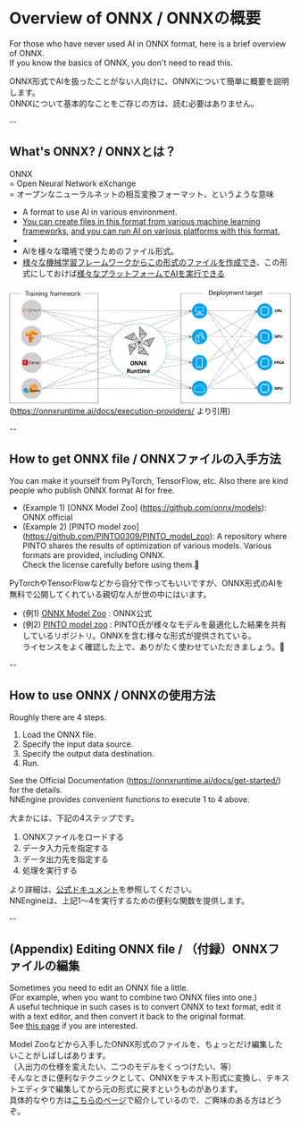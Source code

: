 # Overview of ONNX / ONNXの概要

For those who have never used AI in ONNX format, here is a brief overview of ONNX.  
If you know the basics of ONNX, you don't need to read this.  

ONNX形式でAIを扱ったことがない人向けに、ONNXについて簡単に概要を説明します。  
ONNXについて基本的なことをご存じの方は、読む必要はありません。

--

## What's ONNX? / ONNXとは？

ONNX  
= Open Neural Network eXchange  
= オープンなニューラルネットの相互変換フォーマット、というような意味

- A format to use AI in various environment.
- [You can create files in this format from various machine learning frameworks](https://github.com/onnx/tutorials#converting-to-onnx-format), [and you can run AI on various platforms with this format.](https://onnxruntime.ai/docs/execution-providers/#contents)
- 
- AIを様々な環境で使うためのファイル形式。
- [様々な機械学習フレームワークからこの形式のファイルを作成でき](https://github.com/onnx/tutorials#converting-to-onnx-format)、この形式にしておけば[様々なプラットフォームでAIを実行できる](https://onnxruntime.ai/docs/execution-providers/#contents)

![](images/ONNX_Runtime_EP1.png)  
(https://onnxruntime.ai/docs/execution-providers/ より引用)

--

## How to get ONNX file / ONNXファイルの入手方法

You can make it yourself from PyTorch, TensorFlow, etc. Also there are kind people who publish ONNX format AI for free.
- (Example 1) [ONNX Model Zoo] (https://github.com/onnx/models): ONNX official  
- (Example 2) [PINTO model zoo] (https://github.com/PINTO0309/PINTO_model_zoo): A repository where PINTO shares the results of optimization of various models. Various formats are provided, including ONNX.  
Check the license carefully before using them.🙏  


PyTorchやTensorFlowなどから自分で作ってもいいですが、ONNX形式のAIを無料で公開してくれている親切な人が世の中にはいます。
- (例1) [ONNX Model Zoo](https://github.com/onnx/models) : ONNX公式
- (例2) [PINTO model zoo](https://github.com/PINTO0309/PINTO_model_zoo) : PINTO氏が様々なモデルを最適化した結果を共有しているリポジトリ。ONNXを含む様々な形式が提供されている。  
ライセンスをよく確認した上で、ありがたく使わせていただきましょう。🙏

--

## How to use ONNX / ONNXの使用方法

Roughly there are 4 steps.  

1. Load the ONNX file.
2. Specify the input data source.
3. Specify the output data destination.
4. Run.

See the Official Documentation (https://onnxruntime.ai/docs/get-started/) for the details.  
NNEngine provides convenient functions to execute 1 to 4 above.  


大まかには、下記の4ステップです。

1. ONNXファイルをロードする
2. データ入力元を指定する
3. データ出力先を指定する
4. 処理を実行する

より詳細は、[公式ドキュメント](https://onnxruntime.ai/docs/get-started/)を参照してください。  
NNEngineは、上記1～4を実行するための便利な関数を提供します。  

--

## (Appendix) Editing ONNX file / （付録）ONNXファイルの編集

Sometimes you need to edit an ONNX file a little.  
(For example, when you want to combine two ONNX files into one.)  
A useful technique in such cases is to convert ONNX to text format, edit it with a text editor, and then convert it back to the original format.  
See [this page](https://zenn.dev/akiya_souken/articles/directly-edit-onnx-file-in-text-format_en) if you are interested.

Model Zooなどから入手したONNX形式のファイルを、ちょっとだけ編集したいことがしばしばあります。  
（入出力の仕様を変えたい、二つのモデルをくっつけたい、等）  
そんなときに便利なテクニックとして、ONNXをテキスト形式に変換し、テキストエディタで編集してから元の形式に戻すというものがあります。  
具体的なやり方は[こちらのページ](https://zenn.dev/akiya_souken/articles/directly-edit-onnx-file-in-text-format)で紹介しているので、ご興味のある方はどうぞ。
